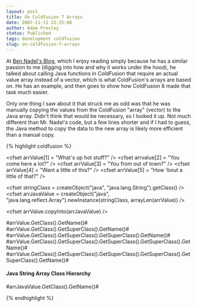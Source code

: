 ```yaml
---
layout: post
title: On ColdFusion 7 Arrays
date: 2007-11-11 22:25:00
author: Adam Presley
status: Published
tags: development coldfusion
slug: on-coldfusion-7-arrays
---
```


At [Ben Nadel's Blog](http://www.bennadel.com), which I enjoy reading simply because he has a
similar passion to me (digging into how and why it works under the
hood), he talked about calling Java functions in ColdFusion that require
an actual value array instead of a vector, which is what ColdFusion's
arrays are based on. He has an example, and then goes to show how
ColdFusion 8 made that task much easier.  
  
Only one thing I saw about it that struck me as odd was that he was
manually copying the values from the ColdFusion "array" (vector) to the
Java array. Didn't think that would be necessary, so I looked it up. Not
much different than Mr. Nadel's code, but a few lines shorter and if I
had to guess, the Java method to copy the data to the new array is
likely more efficient than a manual copy.  

{% highlight coldfusion %}
<!-------------------------------------------------
    ColdFusion array, which is actually a Vector.
-------------------------------------------------->
<cfset arrValue = ArrayNew(1)>

<cfset arrValue[1] = "What's up hot stuff?" />
<cfset arrvalue[2] = "You come here a lot?" />
<cfset arrValue[3] = "You from out of town?" />
<cfset arrValue[4] = "Want a little of this?" />
<cfset arrValue[5] = "How 'bout a little of that?" />

<!-----------------------------------------------------------------
Need to get the class of a string, and create our java array.
------------------------------------------------------------------>
<cfset stringClass = createObject("java", "java.lang.String").getClass() />
<cfset arrJavaValue = createObject("java", "java.lang.reflect.Array").newInstance(stringClass, arrayLen(arrValue)) />

<cfset arrValue.copyInto(arrJavaValue) />

<cfdump var="#arrValue#" />

<cfoutput>

<p>
#arrValue.GetClass().GetName()#
#arrValue.GetClass().GetSuperClass().GetName()#
#arrValue.GetClass().GetSuperClass().GetSuperClass().GetName()#
#arrValue.GetClass().GetSuperClass().GetSuperClass().GetSuperClass().GetName()#
#arrValue.GetClass().GetSuperClass().GetSuperClass().GetSuperClass().GetSuperClass().GetName()#
</p>
<h4>
Java String Array Class Hierarchy
</h4>
<p>
#arrJavaValue.GetClass().GetName()#
</p>
</cfoutput>
{% endhighlight %}
